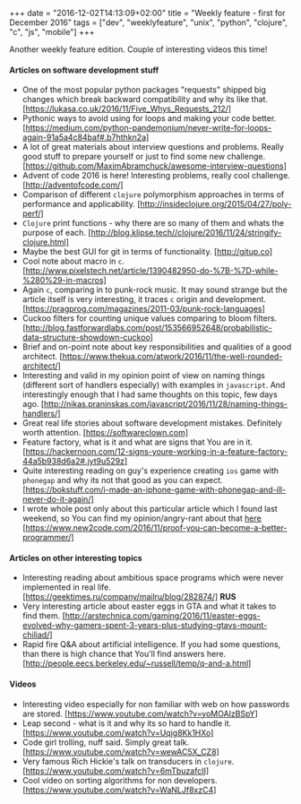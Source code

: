 +++
date = "2016-12-02T14:13:09+02:00"
title = "Weekly feature - first for December 2016"
tags = ["dev", "weeklyfeature", "unix", "python", "clojure", "c", "js", "mobile"]
+++

Another weekly feature edition. Couple of interesting videos this time!

#### Articles on software development stuff
* One of the most popular python packages "requests" shipped big changes which break backward compatibility and why its like that. [https://lukasa.co.uk/2016/11/Five_Whys_Requests_212/]
* Pythonic ways to avoid using for loops and making your code better. [https://medium.com/python-pandemonium/never-write-for-loops-again-91a5a4c84baf#.b7hthkn2a]
* A lot of great materials about interview questions and problems. Really good stuff to prepare yourself or just to find some new challenge. [https://github.com/MaximAbramchuck/awesome-interview-questions]
* Advent of code 2016 is here! Interesting problems, really cool challenge. [http://adventofcode.com/]
* Comparison of different `clojure` polymorphism approaches in terms of performance and applicability. [http://insideclojure.org/2015/04/27/poly-perf/]
* `Clojure` print functions - why there are so many of them and whats the purpose of each. [http://blog.klipse.tech//clojure/2016/11/24/stringify-clojure.html]
* Maybe the best GUI for git in terms of functionality. [http://gitup.co]
* Cool note about macro in `c`. [http://www.pixelstech.net/article/1390482950-do-%7B-%7D-while-%280%29-in-macros]
* Again `c`, comparing in to punk-rock music. It may sound strange but the article itself is very interesting, it traces `c` origin and development. [https://pragprog.com/magazines/2011-03/punk-rock-languages]
* Cuckoo filters for counting unique values comparing to bloom filters. [http://blog.fastforwardlabs.com/post/153566952648/probabilistic-data-structure-showdown-cuckoo]
* Brief and on-point note about key responsibilities and qualities of a good architect. [https://www.thekua.com/atwork/2016/11/the-well-rounded-architect/]
* Interesting and valid in my opinion point of view on naming things (different sort of handlers especially) with examples in `javascript`. And interestingly enough that I had same thoughts on this topic, few days ago. [http://nikas.praninskas.com/javascript/2016/11/28/naming-things-handlers/]
* Great real life stories about software development mistakes. Definitely worth attention. [https://softwareclown.com]
* Feature factory, what is it and what are signs that You are in it. [https://hackernoon.com/12-signs-youre-working-in-a-feature-factory-44a5b938d6a2#.jyt9u529z]
* Quite interesting reading on guy's experience creating `ios` game with `phonegap` and why its not that good as you can expect. [https://bokstuff.com/i-made-an-iphone-game-with-phonegap-and-ill-never-do-it-again/]
* I wrote whole post only about this particular article which I found last weekend, so You can find my opinion/angry-rant about that [here](/post/random-coding-and-is-shorter-better/) [https://www.new2code.com/2016/11/proof-you-can-become-a-better-programmer/]

#### Articles on other interesting topics
* Interesting reading about ambitious space programs which were never implemented in real life. [https://geektimes.ru/company/mailru/blog/282874/] __RUS__
* Very interesting article about easter eggs in GTA and what it takes to find them. [http://arstechnica.com/gaming/2016/11/easter-eggs-evolved-why-gamers-spent-3-years-plus-studying-gtavs-mount-chiliad/]
* Rapid fire Q&A about artificial intelligence. If you had some questions, than there is high chance that You'll find answers here. [http://people.eecs.berkeley.edu/~russell/temp/q-and-a.html]

#### Videos
* Interesting video especially for non familiar with web on how passwords are stored. [https://www.youtube.com/watch?v=yoMOAIzBSpY]
* Leap second - what is it and why its so hard to handle it. [https://www.youtube.com/watch?v=Uqjg8Kk1HXo]
* Code girl trolling, nuff said. Simply great talk. [https://www.youtube.com/watch?v=wewAC5X_CZ8]
* Very famous Rich Hickie's talk on transducers in `clojure`. [https://www.youtube.com/watch?v=6mTbuzafcII]
* Cool video on sorting algorithms for non developers. [https://www.youtube.com/watch?v=WaNLJf8xzC4]
